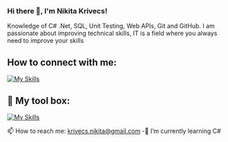 ### Hi there 👋, I'm Nikita Krivecs!
Knowledge of C# .Net, SQL, Unit Testing, Web APIs, Git and GitHub.
I am passionate about improving technical skills, IT is a field where you always need to improve your skills
## How to connect with me: 
[![My Skills](https://skillicons.dev/icons?i=linkedin)](https://www.linkedin.com/in/nikita-krivecs/)
## 🧰 My tool box:
[![My Skills](https://skillicons.dev/icons?i=cs,dotnet,git,ts,html,css,sqlite)]()

📫 How to reach me: krivecs.nikita@gmail.com
-🌱 I’m currently learning C#
<!--
**NikitaKrivec/NikitaKrivec** is a ✨ _special_ ✨ repository because its `README.md` (this file) appears on your GitHub profile.

Here are some ideas to get you started:

- 🔭 I’m currently working on ...
- 🌱 I’m currently learning ...
- 👯 I’m looking to collaborate on ...
- 🤔 I’m looking for help with ...
- 💬 Ask me about ...
- 📫 How to reach me: ...
- 😄 Pronouns: ...
- ⚡ Fun fact: ...
-->
